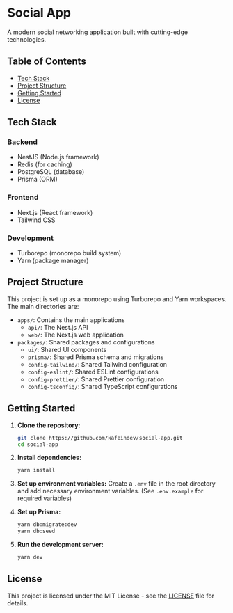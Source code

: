 # Social App

A modern social networking application built with cutting-edge technologies.

## Table of Contents
- [Tech Stack](#tech-stack)
- [Project Structure](#project-structure)
- [Getting Started](#getting-started)
- [License](#license)

## Tech Stack

### Backend
- NestJS (Node.js framework)
- Redis (for caching)
- PostgreSQL (database)
- Prisma (ORM)

### Frontend
- Next.js (React framework)
- Tailwind CSS

### Development
- Turborepo (monorepo build system)
- Yarn (package manager)

## Project Structure

This project is set up as a monorepo using Turborepo and Yarn workspaces. The main directories are:

- `apps/`: Contains the main applications
  - `api/`: The Nest.js API
  - `web/`: The Next.js web application
- `packages/`: Shared packages and configurations
  - `ui/`: Shared UI components
  - `prisma/`: Shared Prisma schema and migrations
  - `config-tailwind/`: Shared Tailwind configuration
  - `config-eslint/`: Shared ESLint configurations
  - `config-prettier/`: Shared Prettier configuration
  - `config-tsconfig/`: Shared TypeScript configurations

## Getting Started

1. **Clone the repository:**
   ```bash
   git clone https://github.com/kafeindev/social-app.git
   cd social-app
   ```

2. **Install dependencies:**
   ```bash
   yarn install
   ```

3. **Set up environment variables:**
   Create a `.env` file in the root directory and add necessary environment variables. (See `.env.example` for required variables)

4. **Set up Prisma:**
   ```bash
   yarn db:migrate:dev
   yarn db:seed
   ```

5. **Run the development server:**
   ```bash
   yarn dev
   ```

## License

This project is licensed under the MIT License - see the [LICENSE](LICENSE) file for details.
